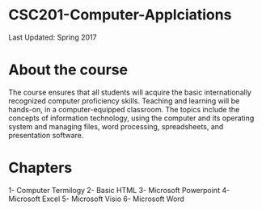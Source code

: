 # CSC201-Computer-Applciations

Last Updated: Spring 2017

# About the course

The course ensures that all students will acquire the basic internationally recognized computer proficiency skills. Teaching and learning will be hands-on, in a computer-equipped classroom. The topics include the concepts of information technology, using the computer and its operating system and managing files, word processing, spreadsheets, and presentation software. 

# Chapters

1- Computer Termilogy
2- Basic HTML
3- Microsoft Powerpoint
4- Microsoft Excel
5- Microsoft Visio
6- Microsoft Word